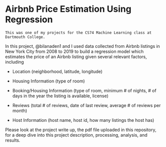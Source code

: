 # Airbnb Price Estimation Using Regression
`This was one of my projects for the CS74 Machine Learning class at Dartmouth College.`

In this project, @bilanaden1 and I used data collected from Airbnb listings in New York City from 2008 to 2019 to build a regression model which estimates the price of an Airbnb listing given several relevant factors, including

  - Location (neighborhood, latitude, longitude)
  
  - Housing Information (type of room)
  
  - Booking/Housing Information (type of room, minimum # of nights, # of days in the year the listing is available, license)
  
  - Reviews (total # of reviews, date of last review, average # of reviews per month)
  
  - Host Information (host name, host id, how many listings the host has)

Please look at the project write up, the pdf file uploaded in this repository, for a deep dive into this project description, processing, analysis, and results.

